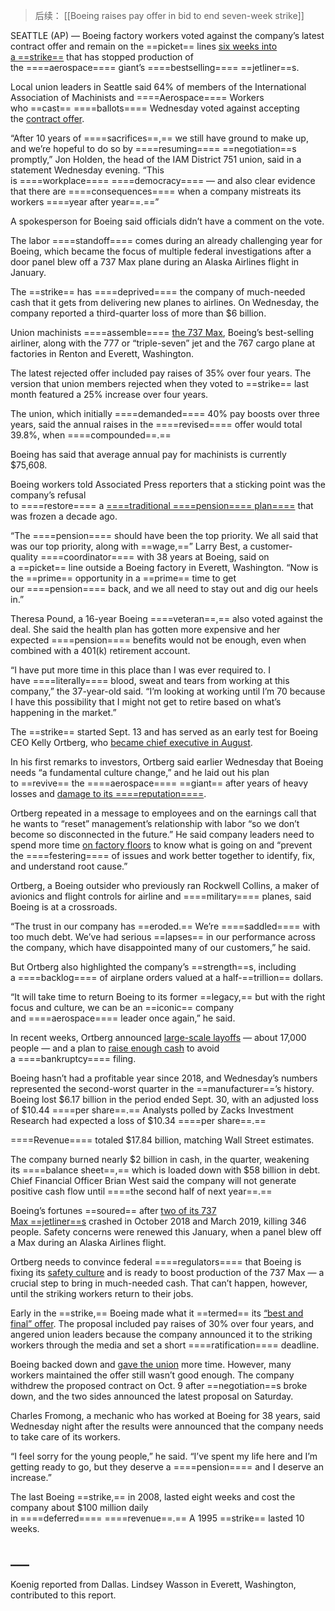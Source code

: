 
> 后续： [[Boeing raises pay offer in bid to end seven-week strike]]

SEATTLE (AP) — Boeing factory workers voted against the company’s latest contract offer and remain on the ==picket== lines [six weeks into a ==strike==](https://apnews.com/article/boeing-strike-vote-machinists-12d008c0127bab57f8cc9941f48e3ac6) that has stopped production of the ====aerospace==== giant’s ====bestselling==== ==jetliner==s.

Local union leaders in Seattle said 64% of members of the International Association of Machinists and ====Aerospace==== Workers who ==cast== ====ballots==== Wednesday voted against accepting the [contract offer](https://apnews.com/article/boeing-strike-contract-offer-pay-increase-e86e43bcbbf3e140e89d33c901766554).

“After 10 years of ====sacrifices==,== we still have ground to make up, and we’re hopeful to do so by ====resuming==== ==negotiation==s promptly,” Jon Holden, the head of the IAM District 751 union, said in a statement Wednesday evening. “This is ====workplace==== ====democracy==== — and also clear evidence that there are ====consequences==== when a company mistreats its workers ====year after year==.==”

A spokesperson for Boeing said officials didn’t have a comment on the vote.

The labor ====standoff==== comes during an already challenging year for Boeing, which became the focus of multiple federal investigations after a door panel blew off a 737 Max plane during an Alaska Airlines flight in January.


The ==strike== has ====deprived==== the company of much-needed cash that it gets from delivering new planes to airlines. On Wednesday, the company reported a third-quarter loss of more than $6 billion.

Union machinists ====assemble==== [the 737 Max](https://apnews.com/article/boeing-plea-737-max-crashes-b34daa014406657e720bec4a990dccf6), Boeing’s best-selling airliner, along with the 777 or “triple-seven” jet and the 767 cargo plane at factories in Renton and Everett, Washington.

The latest rejected offer included pay raises of 35% over four years. The version that union members rejected when they voted to ==strike== last month featured a 25% increase over four years.

The union, which initially ====demanded==== 40% pay boosts over three years, said the annual raises in the ====revised==== offer would total 39.8%, when ====compounded==.==

Boeing has said that average annual pay for machinists is currently $75,608.

Boeing workers told Associated Press reporters that a sticking point was the company’s refusal to ====restore==== a [====traditional ====pension==== plan====](https://apnews.com/article/boeing-strike-machinists-contract-9f61a7d48675d1c3517233d40d4ec2b1) that was frozen a decade ago.

“The ====pension==== should have been the top priority. We all said that was our top priority, along with ==wage,==” Larry Best, a customer-quality ====coordinator==== with 38 years at Boeing, said on a ==picket== line outside a Boeing factory in Everett, Washington. “Now is the ==prime== opportunity in a ==prime== time to get our ====pension==== back, and we all need to stay out and dig our heels in.”

Theresa Pound, a 16-year Boeing ====veteran==,== also voted against the deal. She said the health plan has gotten more expensive and her expected ====pension==== benefits would not be enough, even when combined with a 401(k) retirement account.

“I have put more time in this place than I was ever required to. I have ====literally==== blood, sweat and tears from working at this company,” the 37-year-old said. “I’m looking at working until I’m 70 because I have this possibility that I might not get to retire based on what’s happening in the market.”

The ==strike== started Sept. 13 and has served as an early test for Boeing CEO Kelly Ortberg, who [became chief executive in August](https://apnews.com/article/boeing-ortberg-new-ceo-factory-visit-e5bada09a96d0e26b25f2d35d6d6cfc0).

In his first remarks to investors, Ortberg said earlier Wednesday that Boeing needs “a fundamental culture change,” and he laid out his plan to ==revive== the ====aerospace==== ==giant== after years of heavy losses and [damage to its ====reputation====](https://apnews.com/article/boeing-strike-manufacturing-reputation-3eed69b839021b24bfe792080c85b63c).

Ortberg repeated in a message to employees and on the earnings call that he wants to “reset” management’s relationship with labor “so we don’t become so disconnected in the future.” He said company leaders need to spend more time [on factory floors](https://apnews.com/article/boeing-ortberg-new-ceo-factory-visit-e5bada09a96d0e26b25f2d35d6d6cfc0) to know what is going on and “prevent the ====festering==== of issues and work better together to identify, fix, and understand root cause.”

Ortberg, a Boeing outsider who previously ran Rockwell Collins, a maker of avionics and flight controls for airline and ====military==== planes, said Boeing is at a crossroads.

“The trust in our company has ==eroded.== We’re ====saddled==== with too much debt. We’ve had serious ==lapses== in our performance across the company, which have disappointed many of our customers,” he said.

But Ortberg also highlighted the company’s ==strength==s, including a ====backlog==== of airplane orders valued at a half-==trillion== dollars.

“It will take time to return Boeing to its former ==legacy,== but with the right focus and culture, we can be an ==iconic== company and ====aerospace==== leader once again,” he said.

In recent weeks, Ortberg announced [large-scale layoffs](https://apnews.com/article/boeing-layoffs-strike-airplane-factories-de637999cf525699577b42b72bff2a70) — about 17,000 people — and a plan to [raise enough cash](https://apnews.com/article/boeing-new-stock-debt-finances-strike-b7839aef372f4b4e8312f9efbe8ef24b) to avoid a ====bankruptcy==== filing.

Boeing hasn’t had a profitable year since 2018, and Wednesday’s numbers represented the second-worst quarter in the ==manufacturer==’s history. Boeing lost $6.17 billion in the period ended Sept. 30, with an adjusted loss of $10.44 ====per share==.== Analysts polled by Zacks Investment Research had expected a loss of $10.34 ====per share==.==

====Revenue==== totaled $17.84 billion, matching Wall Street estimates.

The company burned nearly $2 billion in cash, in the quarter, weakening its ====balance sheet==,== which is loaded down with $58 billion in debt. Chief Financial Officer Brian West said the company will not generate positive cash flow until ====the second half of next year==.==

Boeing’s fortunes ==soured== after [two of its 737 Max ==jetliner==s](https://apnews.com/article/boeing-737-max-victims-plea-agreement-fraud-7b772b2ae171b0e3cb9916d10d05652f) crashed in October 2018 and March 2019, killing 346 people. Safety concerns were renewed this January, when a panel blew off a Max during an Alaska Airlines flight.

Ortberg needs to convince federal ====regulators==== that Boeing is fixing its [safety culture](https://apnews.com/article/boeing-senators-letter-justice-department-a9f4e3d5cd78cbbff899aab7c1a26759) and is ready to boost production of the 737 Max — a crucial step to bring in much-needed cash. That can’t happen, however, until the striking workers return to their jobs.

Early in the ==strike,== Boeing made what it ==termed== its [“best and final” offer](https://apnews.com/article/boeing-strike-labor-union-machinists-d40b23d9a0d0553a81ebc4de07c7d65d). The proposal included pay raises of 30% over four years, and angered union leaders because the company announced it to the striking workers through the media and set a short ====ratification==== deadline.

Boeing backed down and [gave the union](https://apnews.com/article/boeing-strike-offer-faa-safety-cb3de0dc02082efcb0d5f7d6287ea7a7) more time. However, many workers maintained the offer still wasn’t good enough. The company withdrew the proposed contract on Oct. 9 after ==negotiation==s broke down, and the two sides announced the latest proposal on Saturday.

Charles Fromong, a mechanic who has worked at Boeing for 38 years, said Wednesday night after the results were announced that the company needs to take care of its workers.

“I feel sorry for the young people,” he said. “I’ve spent my life here and I’m getting ready to go, but they deserve a ====pension==== and I deserve an increase.”

The last Boeing ==strike,== in 2008, lasted eight weeks and cost the company about $100 million daily in ====deferred==== ====revenue==.== A 1995 ==strike== lasted 10 weeks.

## ___

Koenig reported from Dallas. Lindsey Wasson in Everett, Washington, contributed to this report.




